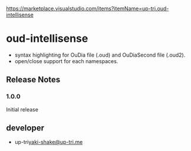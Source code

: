 https://marketplace.visualstudio.com/items?itemName=up-tri.oud-intellisense

# oud-intellisense

- syntax highlighting for OuDia file (.oud) and OuDiaSecond file (.oud2).
- open/close support for each namespaces.

## Release Notes

### 1.0.0

Initial release

## developer

- up-tri<yaki-shake@up-tri.me>
